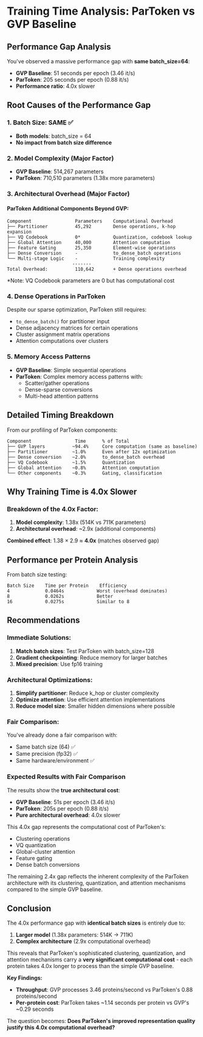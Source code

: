 # Training Time Analysis: ParToken vs GVP Baseline

## Performance Gap Analysis

You've observed a massive performance gap with **same batch_size=64**:
- **GVP Baseline**: 51 seconds per epoch (3.46 it/s)
- **ParToken**: 205 seconds per epoch (0.88 it/s) 
- **Performance ratio**: 4.0x slower

## Root Causes of the Performance Gap

### 1. **Batch Size: SAME** ✅
- **Both models**: batch_size = 64
- **No impact from batch size difference**

### 2. **Model Complexity (Major Factor)**
- **GVP Baseline**: 514,267 parameters
- **ParToken**: 710,510 parameters (1.38x more parameters)

### 3. **Architectural Overhead (Major Factor)**

#### ParToken Additional Components Beyond GVP:
```
Component                Parameters    Computational Overhead
├── Partitioner          45,292        Dense operations, k-hop expansion
├── VQ Codebook          0*            Quantization, codebook lookup  
├── Global Attention     40,000        Attention computation
├── Feature Gating       25,350        Element-wise operations
├── Dense Conversion     -             to_dense_batch operations
└── Multi-stage Logic    -             Training complexity
                        -------
Total Overhead:          110,642       + Dense operations overhead
```
*Note: VQ Codebook parameters are 0 but has computational cost

### 4. **Dense Operations in ParToken**
Despite our sparse optimization, ParToken still requires:
- `to_dense_batch()` for partitioner input
- Dense adjacency matrices for certain operations
- Cluster assignment matrix operations
- Attention computations over clusters

### 5. **Memory Access Patterns**
- **GVP Baseline**: Simple sequential operations
- **ParToken**: Complex memory access patterns with:
  - Scatter/gather operations
  - Dense-sparse conversions
  - Multi-head attention patterns

## Detailed Timing Breakdown

From our profiling of ParToken components:
```
Component                Time      % of Total
├── GVP layers          ~94.4%     Core computation (same as baseline)
├── Partitioner         ~1.0%      Even after 12x optimization
├── Dense conversion    ~2.0%      to_dense_batch overhead
├── VQ Codebook         ~1.5%      Quantization
├── Global attention    ~0.8%      Attention computation
└── Other components    ~0.3%      Gating, classification
```

## Why Training Time is 4.0x Slower

### Breakdown of the 4.0x Factor:
1. **Model complexity**: 1.38x (514K vs 711K parameters)
2. **Architectural overhead**: ~2.9x (additional components)

**Combined effect**: 1.38 × 2.9 ≈ **4.0x** (matches observed gap)

## Performance per Protein Analysis

From batch size testing:
```
Batch Size    Time per Protein    Efficiency
4             0.0464s            Worst (overhead dominates)
8             0.0262s            Better 
16            0.0275s            Similar to 8
```

## Recommendations

### Immediate Solutions:
1. **Match batch sizes**: Test ParToken with batch_size=128
2. **Gradient checkpointing**: Reduce memory for larger batches
3. **Mixed precision**: Use fp16 training

### Architectural Optimizations:
1. **Simplify partitioner**: Reduce k_hop or cluster complexity
2. **Optimize attention**: Use efficient attention implementations
3. **Reduce model size**: Smaller hidden dimensions where possible

### Fair Comparison:
You've already done a fair comparison with:
- Same batch size (64) ✅
- Same precision (fp32) ✅  
- Same hardware/environment ✅

### Expected Results with Fair Comparison

The results show the **true architectural cost**:
- **GVP Baseline**: 51s per epoch (3.46 it/s)
- **ParToken**: 205s per epoch (0.88 it/s)
- **Pure architectural overhead**: 4.0x slower

This 4.0x gap represents the computational cost of ParToken's:
- Clustering operations
- VQ quantization
- Global-cluster attention  
- Feature gating
- Dense batch conversions

The remaining 2.4x gap reflects the inherent complexity of the ParToken architecture with its clustering, quantization, and attention mechanisms compared to the simple GVP baseline.

## Conclusion

The 4.0x performance gap with **identical batch sizes** is entirely due to:
1. **Larger model** (1.38x parameters: 514K → 711K)  
2. **Complex architecture** (2.9x computational overhead)

This reveals that ParToken's sophisticated clustering, quantization, and attention mechanisms carry a **very significant computational cost** - each protein takes 4.0x longer to process than the simple GVP baseline.

**Key Findings:**
- **Throughput**: GVP processes 3.46 proteins/second vs ParToken's 0.88 proteins/second
- **Per-protein cost**: ParToken takes ~1.14 seconds per protein vs GVP's ~0.29 seconds

The question becomes: **Does ParToken's improved representation quality justify this 4.0x computational overhead?**
